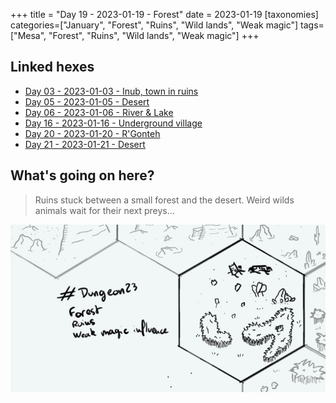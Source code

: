 +++
title = "Day 19 - 2023-01-19 - Forest"
date = 2023-01-19
[taxonomies]
categories=["January", "Forest", "Ruins", "Wild lands", "Weak magic"]
tags=["Mesa", "Forest", "Ruins", "Wild lands", "Weak magic"]
+++

## Linked hexes

- [Day 03 - 2023-01-03 - Inub, town in ruins](../day-3)
- [Day 05 - 2023-01-05 - Desert](../day-5)
- [Day 06 - 2023-01-06 - River & Lake](../day-6)
- [Day 16 - 2023-01-16 - Underground village](../day-16)
- [Day 20 - 2023-01-20 - R'Gonteh](../day-20)
- [Day 21 - 2023-01-21 - Desert](../day-21)


## What's going on here?
> Ruins stuck between a small forest and the desert. Weird wilds animals wait for their next preys...

![day19](../day19.jpeg)
